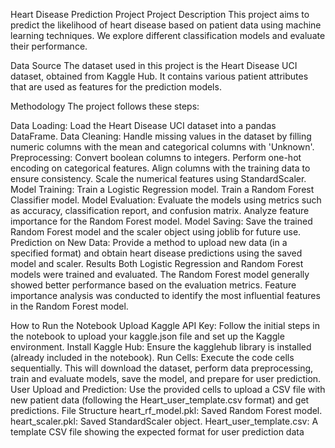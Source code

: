 Heart Disease Prediction Project
Project Description
This project aims to predict the likelihood of heart disease based on patient data using machine learning techniques. We explore different classification models and evaluate their performance.

Data Source
The dataset used in this project is the Heart Disease UCI dataset, obtained from Kaggle Hub. It contains various patient attributes that are used as features for the prediction models.

Methodology
The project follows these steps:

Data Loading: Load the Heart Disease UCI dataset into a pandas DataFrame.
Data Cleaning: Handle missing values in the dataset by filling numeric columns with the mean and categorical columns with 'Unknown'.
Preprocessing:
Convert boolean columns to integers.
Perform one-hot encoding on categorical features.
Align columns with the training data to ensure consistency.
Scale the numerical features using StandardScaler.
Model Training:
Train a Logistic Regression model.
Train a Random Forest Classifier model.
Model Evaluation:
Evaluate the models using metrics such as accuracy, classification report, and confusion matrix.
Analyze feature importance for the Random Forest model.
Model Saving: Save the trained Random Forest model and the scaler object using joblib for future use.
Prediction on New Data: Provide a method to upload new data (in a specified format) and obtain heart disease predictions using the saved model and scaler.
Results
Both Logistic Regression and Random Forest models were trained and evaluated. The Random Forest model generally showed better performance based on the evaluation metrics. Feature importance analysis was conducted to identify the most influential features in the Random Forest model.

How to Run the Notebook
Upload Kaggle API Key: Follow the initial steps in the notebook to upload your kaggle.json file and set up the Kaggle environment.
Install Kaggle Hub: Ensure the kagglehub library is installed (already included in the notebook).
Run Cells: Execute the code cells sequentially. This will download the dataset, perform data preprocessing, train and evaluate models, save the model, and prepare for user prediction.
User Upload and Prediction: Use the provided cells to upload a CSV file with new patient data (following the Heart_user_template.csv format) and get predictions.
File Structure
heart_rf_model.pkl: Saved Random Forest model.
heart_scaler.pkl: Saved StandardScaler object.
Heart_user_template.csv: A template CSV file showing the expected format for user prediction data
